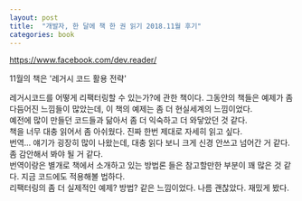 ```yaml
---
layout: post
title:  "개발자, 한 달에 책 한 권 읽기 2018.11월 후기"
categories: book
---
```


https://www.facebook.com/dev.reader/  

11월의 책은 '레거시 코드 활용 전략'

레거시코드를 어떻게 리팩터링할 수 있는가?에 관한 책이다. 그동안의 책들은 예제가 좀 다듬어진 느낌들이 많았는데, 이 책의 예제는 좀 더 현실세계의 느낌이었다.   
예전에 많이 만들던 코드들과 닮아서 좀 더 익숙하고 더 와닿았던 것 같다.   
책을 너무 대충 읽어서 좀 아쉬웠다. 진짜 한번 제대로 자세히 읽고 싶다.   
번역... 얘기가 굉장히 많이 나왔는데, 대충 읽다 보니 크게 신경 안쓰고 넘어간 거 같다. 좀 감안해서 봐야 될 거 같다.   
번역이랑은 별개로 책에서 소개하고 있는 방법론 들은 참고할만한 부분이 꽤 많은 것 같다. 지금 코드에도 적용해볼 법하다.   
리팩터링의 좀 더 실제적인 예제? 방법? 같은 느낌이었다. 나름 괜찮았다. 재밌게 봤다. 